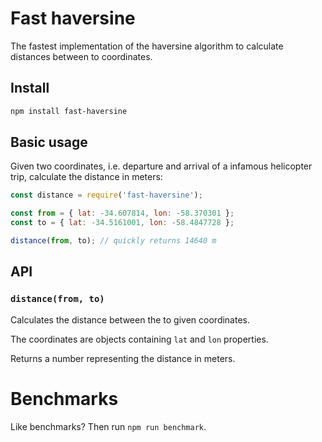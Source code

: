 # Fast haversine

The fastest implementation of the haversine algorithm to calculate distances between to coordinates.

## Install

```bash
npm install fast-haversine
```

## Basic usage

Given two coordinates, i.e. departure and arrival of a infamous helicopter trip, calculate the distance in meters:

```js
const distance = require('fast-haversine');

const from = { lat: -34.607814, lon: -58.370301 };
const to = { lat: -34.5161001, lon: -58.4847728 };

distance(from, to); // quickly returns 14640 m
```

## API

### `distance(from, to)`

Calculates the distance between the to given coordinates.

The coordinates are objects containing `lat` and `lon` properties.

Returns a number representing the distance in meters.

# Benchmarks

Like benchmarks? Then run `npm run benchmark`.
